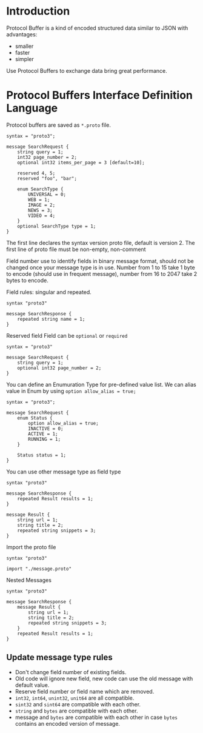 # Introduction

Protocol Buffer is a kind of  encoded structured data similar to JSON with advantages:
- smaller
- faster
- simpler

Use Protocol Buffers to exchange data bring great performance.

# Protocol Buffers Interface Definition Language
Protocol buffers are saved as `*.proto` file.

```
syntax = "proto3";

message SearchRequest {
    string query = 1;
    int32 page_number = 2;
    optional int32 items_per_page = 3 [default=10];

    reserved 4, 5;
    reserved "foo", "bar";

    enum SearchType {
        UNIVERSAL = 0;
        WEB = 1;
        IMAGE = 2;
        NEWS = 3;
        VIDEO = 4;
    }
    optional SearchType type = 1;
}
```

The first line declares the syntax version proto file, default is version 2. The first line of proto file must be non-empty, non-comment

Field number use to identify fields in binary message format, should not be changed once your message type is in use. Number from 1 to 15 take 1 byte to encode (should use in frequent message), number from 16 to 2047 take 2 bytes to encode.

Field rules: singular and repeated.
```
syntax "proto3"

message SearchResponse {
    repeated string name = 1;
}
```
Reserved field
Field can be `optional` or `required`
```
syntax = "proto3"

message SearchRequest {
    string query = 1;
    optional int32 page_number = 2;
}
```
You can define an Enumuration Type for pre-defined value list. We can alias value in Enum by using `option allow_alias = true;`
```
syntax = "proto3";

message SearchRequest {
    enum Status {
        option allow_alias = true;
        INACTIVE = 0;
        ACTIVE = 1;
        RUNNING = 1;
    }
    
    Status status = 1;
}
```
You can use other message type as field type
```
syntax "proto3"

message SearchResponse {
    repeated Result results = 1;
}

message Result {
    string url = 1;
    string title = 2;
    repeated string snippets = 3;
}
```
Import the proto file
```
syntax "proto3"

import "./message.proto"
```
Nested Messages
```
syntax "proto3"

message SearchResponse {
    message Result {
        string url = 1;
        string title = 2;
        repeated string snippets = 3;
    }
    repeated Result results = 1;
}
```
## Update message type rules
- Don't change field number of existing fields.
- Old code will ignore new field, new code can use the old message with default value.
- Reserve field number or field name which are removed.
- `int32`, `int64`, `unint32`, `unit64` are all compatible.
- `sint32` and `sint64` are compatible with each other.
- `string` and `bytes` are compatible with each other.
- message and `bytes` are compatible with each other in case `bytes` contains an encoded version of message.
